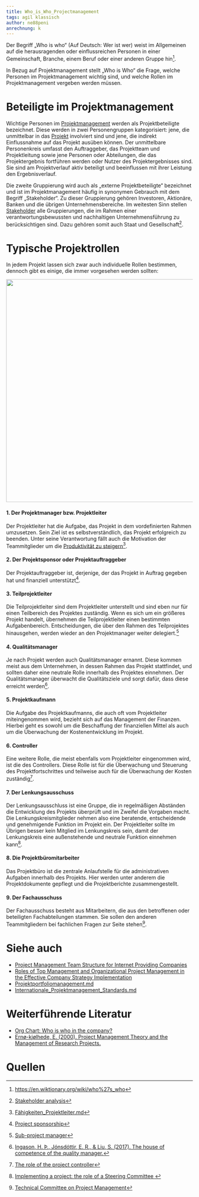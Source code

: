 ```yaml
---
title: Who_is_Who_Projectmanagement
tags: agil klassisch
author: ne88peni
anrechnung: k 
---
```


Der Begriff „Who is who“ (Auf Deutsch: Wer ist wer) weist im Allgemeinen auf die herausragenden oder einflussreichen Personen in einer Gemeinschaft, Branche, einem Beruf oder einer anderen Gruppe hin[^1].

In Bezug auf Projektmanagement stellt „Who is Who“ die Frage, welche Personen im Projektmanagement wichtig sind, und welche Rollen im Projektmanagement vergeben werden müssen.

# Beteiligte im Projektmanagement

Wichtige Personen im [Projektmanagement](https://github.com/ManagingProjectsSuccessfully/ManagingProjectsSuccessfully.github.io/blob/main/kb/Projektmanagement.md) werden als Projektbeteiligte bezeichnet. Diese werden in zwei Personengruppen kategorisiert: jene, die unmittelbar in das [Projekt](https://github.com/ManagingProjectsSuccessfully/ManagingProjectsSuccessfully.github.io/blob/main/kb/Projekt.md) involviert sind und jene, die indirekt Einflussnahme auf das Projekt ausüben können.
Der unmittelbare Personenkreis umfasst den Auftraggeber, das Projektteam und Projektleitung sowie jene Personen oder Abteilungen, die das Projektergebnis fortführen werden oder Nutzer des Projektergebnisses sind. Sie sind am Projektverlauf aktiv beteiligt und beeinflussen mit ihrer Leistung den Ergebnisverlauf.

Die zweite Gruppierung wird auch als „externe Projektbeteiligte“ bezeichnet und ist im Projektmanagement häufig in synonymen Gebrauch mit dem Begriff „Stakeholder“. Zu dieser Gruppierung gehören Investoren, Aktionäre, Banken und die übrigen Unternehmensbereiche. Im weitesten Sinn stellen [Stakeholder](https://de.wiktionary.org/wiki/Stakeholder) alle Gruppierungen, die im Rahmen einer verantwortungsbewussten und nachhaltigen Unternehmensführung zu berücksichtigen sind. Dazu gehören somit auch Staat und Gesellschaft[^2].



# Typische Projektrollen

In jedem Projekt lassen sich zwar auch individuelle Rollen bestimmen, dennoch gibt es einige, die immer vorgesehen werden sollten:

<img src="https://user-images.githubusercontent.com/92825010/146095192-cede07d0-c0ed-4a86-95e6-d132e15c3747.PNG" width="600" height="600">





#### 1. Der Projektmanager bzw. Projektleiter

Der Projektleiter hat die Aufgabe, das Projekt in dem vordefinierten Rahmen umzusetzen. Sein Ziel ist es selbstverständlich, das Projekt erfolgreich zu beenden. Unter seine Verantwortung fällt auch die Motivation der Teammitglieder um die [Produktivität zu steigern](https://de.wiktionary.org/wiki/Produktivit%C3%A4tssteigerung)[^3].

#### 2. Der Projektsponsor oder Projektauftraggeber

Der Projektauftraggeber ist, derjenige, der das Projekt in Auftrag gegeben hat und finanziell unterstützt[^4].

#### 3. Teilprojektleiter

Die Teilprojektleiter sind dem Projektleiter unterstellt und sind eben nur für einen Teilbereich des Projektes zuständig. Wenn es sich um ein größeres Projekt handelt, übernehmen die Teilprojektleiter einen bestimmten Aufgabenbereich. Entscheidungen, die über den Rahmen des Teilprojektes hinausgehen, werden wieder an den Projektmanager weiter delegiert.[^5]

#### 4. Qualitätsmanager

Je nach Projekt werden auch Qualitätsmanager ernannt. Diese kommen meist aus dem Unternehmen, in dessen Rahmen das Projekt stattfindet, und sollten daher eine neutrale Rolle innerhalb des Projektes einnehmen. Der Qualitätsmanager überwacht die Qualitätsziele und sorgt dafür, dass diese erreicht werden[^6].

#### 5. Projektkaufmann

Die Aufgabe des Projektkaufmanns, die auch oft vom Projektleiter miteingenommen wird, bezieht sich auf das Management der Finanzen. Hierbei geht es sowohl um die Beschaffung der finanziellen Mittel als auch um die Überwachung der Kostenentwicklung im Projekt.

#### 6. Controller

Eine weitere Rolle, die meist ebenfalls vom Projektleiter eingenommen wird, ist die des Controllers. Diese Rolle ist für die Überwachung und Steuerung des Projektfortschrittes und teilweise auch für die Überwachung der Kosten zuständig[^7].

#### 7. Der Lenkungsausschuss

Der Lenkungsausschluss ist eine Gruppe, die in regelmäßigen Abständen die Entwicklung des Projekts überprüft und im Zweifel die Vorgaben macht. Die Lenkungskreismitglieder nehmen also eine beratende, entscheidende und genehmigende Funktion im Projekt ein.
Der Projektleiter sollte im Übrigen besser kein Mitglied im Lenkungskreis sein, damit der Lenkungskreis eine außenstehende und neutrale Funktion einnehmen kann[^8].

#### 8. Die Projektbüromitarbeiter

Das Projektbüro ist die zentrale Anlaufstelle für die administrativen Aufgaben innerhalb des Projekts. Hier werden unter anderem die Projektdokumente gepflegt und die Projektberichte zusammengestellt.

#### 9. Der Fachausschuss
Der Fachausschuss besteht aus Mitarbeitern, die aus den betroffenen oder beteiligten Fachabteilungen stammen. Sie sollen den anderen Teammitgliedern bei fachlichen Fragen zur Seite stehen[^9].



# Siehe auch

* [Project Management Team Structure for Internet Providing Companies](https://link.springer.com/chapter/10.1007/978-3-319-23126-6_47)
* [Roles of Top Management and Organizational Project Management in the Effective Company Strategy Implementation](https://www.sciencedirect.com/science/article/pii/S1877042816308540)
* [Projektportfoliomanagement.md](https://github.com/ManagingProjectsSuccessfully/ManagingProjectsSuccessfully.github.io/blob/main/kb/Projektportfoliomanagement.md)
* [Internationale_Projektmanagement_Standards.md](https://github.com/ManagingProjectsSuccessfully/ManagingProjectsSuccessfully.github.io/blob/main/kb/Internationale_Projektmanagement_Standards.md)


# Weiterführende Literatur

*  [Org Chart: Who is who in the company?](https://www.youtube.com/watch?v=CouWieFqk7Q)
*  [Ernø-kjølhede, E. (2000). Project Management Theory and the Management of Research Projects.
](https://ideas.repec.org/p/hhb/cbslpf/2000_003.html)





# Quellen

[^1]: https://en.wiktionary.org/wiki/who%27s_who
[^2]: [Stakeholder analysis](https://www.pmi.org/learning/library/stakeholder-analysis-pivotal-practice-projects-8905)

[^3]: [Fähigkeiten_Projektleiter.md](https://github.com/ManagingProjectsSuccessfully/ManagingProjectsSuccessfully.github.io/blob/main/kb/Faehigkeiten_Projektleiter.md)
[^4]: [Project sponsorship](https://www.pmi.org/learning/library/importance-of-project-sponsorship-9946)
[^5]: [Sub-project manager](https://www.hermes.admin.ch/en/project-management/understanding/roles/sub-project-manager.html)
[^6]: [Ingason, H. Þ., Jónsdóttir, E. R., & Liu, S. (2017). The house of competence of the quality manager.](https://www.tandfonline.com/doi/full/10.1080/23311975.2017.1345050)
[^7]: [The role of the project controller](https://www.arabianbusiness.com/the-role-of-project-controller-10704.html)
[^8]: [Implementing a project: the role of a Steering Committee ](http://www.lawfoundation.net.au/ljf/site/templates/resources/$file/SteeringCommittee.pdf)
[^9]: [Technical Committee on Project Management](https://design.transportation.org/technical-committees/project-management/)


